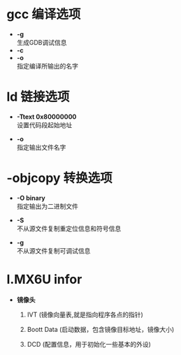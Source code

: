 # gcc 编译选项
* **-g**  
    生成GDB调试信息
* **-c**  
* **-o**  
    指定编译所输出的名字



# ld 链接选项
* **-Ttext 0x80000000**  
    设置代码段起始地址

* **-o**  
    指定输出文件名字

# -objcopy 转换选项
* **-O binary**  
    指定输出为二进制文件  

* **-S**   
    不从源文件复制重定位信息和符号信息  
* **-g**  
    不从源文件复制可调试信息
<pr>

# I.MX6U infor
<pr>

* **镜像头**
 
    1. IVT (镜像向量表,就是指向程序各点的指针) 
    
    1. Boott Data (启动数据，包含镜像目标地址，镜像大小)
    2. DCD (配置信息，用于初始化一些基本的外设)




